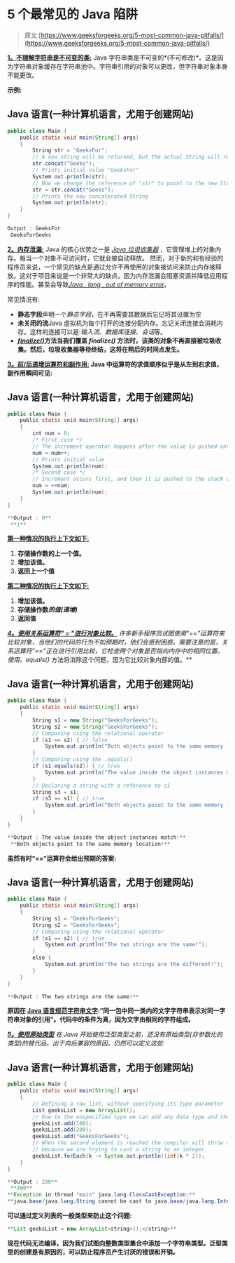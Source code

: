 # 5 个最常见的 Java 陷阱

> 原文:[https://www.geeksforgeeks.org/5-most-common-java-pitfalls/](https://www.geeksforgeeks.org/5-most-common-java-pitfalls/)

**<u>1。不理解字符串是不可变的类:</u>**
Java 字符串类是不可变的*(不可修改)*。这是因为字符串对象缓存在字符串池中。字符串引用的对象可以更改，但字符串对象本身不能更改。

**示例:**

## Java 语言(一种计算机语言，尤用于创建网站)

```java
public class Main {
    public static void main(String[] args)
    {
        String str = "GeeksFor";
        // A new string will be returned, but the actual String will remain the same
        str.concat("Geeks");
        // Prints initial value "GeeksFor"
        System.out.println(str);
        // Now we change the reference of "str" to point to the new String returned
        str = str.concat("Geeks");
        // Prints the new concatenated String
        System.out.println(str);
    }
}
```

```java
Output : GeeksFor 
 GeeksForGeeks
```

**<u>2。内存泄漏:</u>**
Java 的核心优势之一是 [*Java 垃圾收集器*](https://www.geeksforgeeks.org/garbage-collection-java/) ，它管理堆上的对象内存。每当一个对象不可访问时，它就会被自动释放。
然而，对于新的和有经验的程序员来说，一个常见的缺点是通过允许不再使用的对象被访问来防止内存被释放。这对于项目来说是一个非常大的缺点，因为内存泄漏会阻塞资源并降低应用程序的性能。甚至会导致[*Java . lang . out of memory error*](https://www.geeksforgeeks.org/understanding-outofmemoryerror-exception-java/)。

常见情况有:

*   **静态字段**声明一个*静态字段*，在不再需要其数据后忘记将其设置为空
*   **未关闭的流**Java 虚拟机为每个打开的连接分配内存。忘记关闭连接会消耗内存。这样的连接可以是:*输入流*、*数据库连接*、*会话*等。
*   **[***finalize()***](https://practice.geeksforgeeks.org/problems/what-is-finalize-in-java)**方法**当我们覆盖 *finalize()* 方法时，该类的对象不再直接被垃圾收集。然后，垃圾收集器等待终结，这将在稍后的时间点发生。**

****<u>3。前/后递增运算符和副作用:</u>**
Java 中运算符的求值顺序似乎是从左到右求值，副作用瞬间可见:**

## **Java 语言(一种计算机语言，尤用于创建网站)**

```java
public class Main {
    public static void main(String[] args)
    {
        int num = 0;
        /* First case */
        // The increment operator happens after the value is pushed onto the stack and assigned
        num = num++;
        // Prints initial value
        System.out.println(num);
        /* Second case */
        // Increment occurs first, and then it is pushed to the stack and assigned to num
        num = ++num;
        System.out.println(num);
    }
}
```

```java
**Output : 0** 
 **1** 
```

**<u>第一种情况的执行上下文如下:</u>**

1.  **存储操作数的上一个值。**
2.  **增加该值。**
3.  **返回上一个值**

**<u>第二种情况的执行上下文如下:</u>**

1.  **增加该值。**
2.  **存储操作数*的值(递增)***
3.  **返回值**

****<u>4。使用关系运算符</u>*****<u>" = "</u>*****<u>进行对象比较。</u>**
许多新手程序员试图使用“==”运算符来比较对象，当他们的代码的行为不如预期时，他们会感到困惑。需要注意的是，关系运算符“==”正在进行引用比较，它检查两个对象是否指向内存中的相同位置。使用*。equals()* 方法将消除这个问题，因为它比较对象内部的值。**

## **Java 语言(一种计算机语言，尤用于创建网站)**

```java
public class Main {
    public static void main(String[] args)
    {
        String s1 = new String("GeeksForGeeks");
        String s2 = new String("GeeksForGeeks");
        // Comparing using the relational operator
        if (s1 == s2) { // false
            System.out.println("Both objects point to the same memory location!");
        }
        // Comparing using the .equals()
        if (s1.equals(s2)) { // true
            System.out.println("The value inside the object instances match!");
        }
        // Declaring a string with a reference to s1
        String s3 = s1;
        if (s3 == s1) { // true
            System.out.println("Both objects point to the same memory location!");
        }
    }
}
```

```java
**Output : The value inside the object instances match!** 
 **Both objects point to the same memory location!** 
```

**虽然有时“==”运算符会给出预期的答案:**

## **Java 语言(一种计算机语言，尤用于创建网站)**

```java
public class Main {
    public static void main(String[] args)
    {
        String s1 = "GeeksForGeeks";
        String s2 = "GeeksForGeeks";
        // Comparing using the relational operator
        if (s1 == s2) { // true
            System.out.println("The two strings are the same!");
        }
        else {
            System.out.println("The two strings are the different!");
        }
    }
}
```

```java
**Output : The two strings are the same!** 
```

**原因在 [Java 语言规范字符串文字](https://docs.oracle.com/javase/specs/jls/se8/html/jls-3.html#jls-3.10.5):“同一包中同一类内的文字字符串表示对同一字符串对象的引用”。代码中的条件为真，因为文字由相同的字符组成。**

****<u>5。使用原始类型</u>**
在 Java 开始使用泛型类型之前，还没有原始类型*(非参数化的类型)*的替代品。出于向后兼容的原因，仍然可以定义这些:**

## **Java 语言(一种计算机语言，尤用于创建网站)**

```java
public class Main {
    public static void main(String[] args)
    {
        // Defining a raw list, without specifying its type parameter
        List geeksList = new ArrayList();
        // Due to the unspecified type we can add any data type and the code will compile
        geeksList.add(100);
        geeksList.add(200);
        geeksList.add("GeeksForGeeks");
        // When the second element is reached the compiler will throw a runtime error
        // because we are trying to cast a string to an integer
        geeksList.forEach(k -> System.out.println((int)k * 2));
    }
}
```

```java
**Output : 200**
 **400**
**Exception in thread "main" java.lang.ClassCastException:** 
**java.base/java.lang.String cannot be cast to java.base/java.lang.Integer**
```

**可以通过定义列表的一般类型来防止这个问题:**

```java
**List geeksList = new ArrayList<string>();</string>**
```

**现在代码无法编译，因为我们试图向整数类型集合中添加一个字符串类型。泛型类型的创建是有原因的，可以防止程序员产生讨厌的错误和开销。**